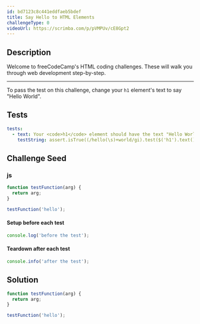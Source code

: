 ```yaml
---
id: bd7123c8c441eddfaeb5bdef
title: Say Hello to HTML Elements
challengeType: 0
videoUrl: https://scrimba.com/p/pVMPUv/cE8Gpt2
---
```


## Description

Welcome to freeCodeCamp's HTML coding challenges. These will walk you through web development step-by-step.

---

To pass the test on this challenge, change your `h1` element's text to say "Hello World".

## Tests

```yml
tests:
  - text: Your <code>h1</code> element should have the text "Hello World".
    testString: assert.isTrue((/hello(\s)+world/gi).test($('h1').text()), 'Your <code>h1</code> element should have the text "Hello World".');
```

## Challenge Seed


### js

```js
function testFunction(arg) {
  return arg;
}

testFunction('hello');
```
#### Setup before each test

```js
console.log('before the test');

```
#### Teardown after each test

```js
console.info('after the test');

```

## Solution

```js
function testFunction(arg) {
  return arg;
}

testFunction('hello');
```
